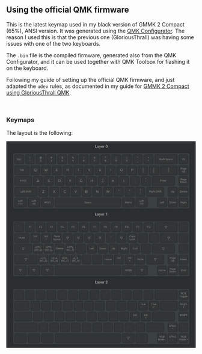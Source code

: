 ## Using the official QMK firmware

This is the latest keymap used in my black version of GMMK 2 Compact (65%), ANSI version. It was generated using the [QMK Configurator](https://config.qmk.fm/#/gmmk/pro/ansi/LAYOUT). The reason I used this is that the previous one (GloriousThrall) was having some issues with one of the two keyboards.

The `.bin` file is the compiled firmware, generated also from the QMK Configurator, and it can be used together with QMK Toolbox for flashing it on the keyboard.

Following my guide of setting up the official QMK firmware, and just adapted the `udev` rules, as documented in my guide for [GMMK 2 Compact using GloriousThrall QMK](https://gloriousforum.com/t/qmk-install-keymap-guide-for-gmmk-2-compact-on-ubuntu-distros/14529).


<br/>

### Keymaps

The layout is the following:

![](./layers.png)

